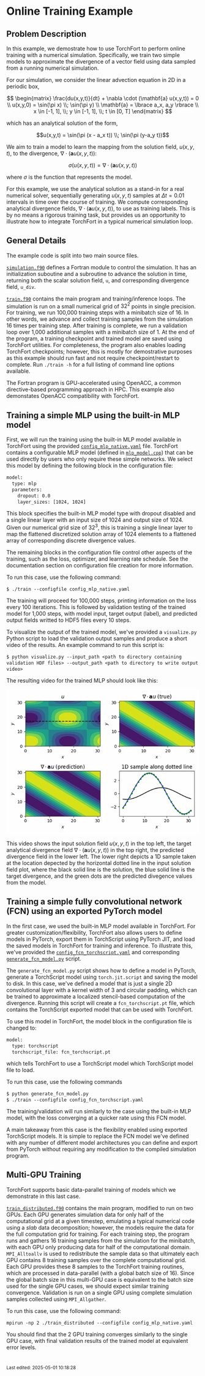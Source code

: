 # Online Training Example

## Problem Description

In this example, we demostrate how to use TorchFort to perform online training with a numerical simulation. Specifically,
we train two simple models to approximate the divergence of a vector field using data sampled from a running
numerical simulation.

For our simulation, we consider the linear advection equation in 2D in a periodic box,

$$
\begin{matrix}
\frac{du(x,y,t)}{dt} + \nabla \cdot (\mathbf{a} u(x,y,t)) = 0 \\
u(x,y,0) = \sin(\pi x) \\; \sin(\pi y) \\
\mathbf{a} = \lbrace a_x, a_y \rbrace \\
x \in [-1, 1], \\; y \in [-1, 1], \\; t \in [0, T]
\end{matrix}
$$

which has an analytical solution of the form,

$$u(x,y,t) = \sin(\pi (x - a_x t)) \\; \sin(\pi (y-a_y t))$$

We aim to train a model to learn the mapping from the solution field, $u(x,y,t)$, to the divergence, $\nabla \cdot (\mathbf{a} u(x,y,t))$:

$$\sigma(u(x,y,t)) = \nabla \cdot (\mathbf{a} u(x,y,t))$$

where $\sigma$ is the function that represents the model.

For this example, we use the analytical solution as a stand-in for a real numerical solver, sequentially generating $u(x,y,t)$ samples
at $\Delta t = 0.01$ intervals in time over the course of training. We compute corresponding analytical divergence fields, $\nabla \cdot (\mathbf{a} u(x,y,t))$,
to use as training labels. This is by no means a rigorous training task, but provides us an opportunity to illustrate how to integrate
TorchFort in a typical numerical simulation loop.

## General Details

The example code is split into two main source files.

[`simulation.f90`](simulation.f90) defines a Fortran module to control the simulation. It has an initialization suboutine and a subroutine to advance the solution in time,
returning both the scalar solution field, `u`, and corresponding divergence field, `u_div`.

[`train.f90`](train.f90) contains the main program and training/inference loops. The simulation is run on a small numerical grid of $32^2$ points in single precision.
For training, we run 100,000 training steps with a minibatch size of 16. In other words, we advance and collect training samples from the simulation 16 times per training step.
After training is complete, we run a validation loop over 1,000 additional samples with a minibatch size of 1. At the end of the program, a training checkpoint and trained
model are saved using TorchFort utilities. For completeness, the program also enables loading TorchFort checkpoints; however, this is mostly for demostrative purposes as
this example should run fast and not require checkpoint/restart to complete. Run `./train -h` for a full listing of command line options available.

The Fortran program is GPU-accelerated using OpenACC, a common directive-based programming approach in HPC. This example also demonstates OpenACC
compatibility with TorchFort.

## Training a simple MLP using the built-in MLP model

First, we will run the training using the built-in MLP model available in TorchFort using the provided [`config_mlp_native.yaml`](config_mlp_native.yaml) file.
TorchFort contains a configurable MLP model (defined in [`mlp_model.cpp`](../../../src/csrc/models/mlp_model.cpp)) that can be used directly by users who
only require these simple networks. We select this model by defining the following block in the configuration file:

```
model:
  type: mlp
  parameters:
    dropout: 0.0
    layer_sizes: [1024, 1024]
```

This block specifies the built-in MLP model type with dropout disabled and a single linear layer with an input size of 1024 and output size of 1024. Given our
numerical grid size of $32^3$, this is training a single linear layer to map the flattened discretized solution array of 1024 elements to a flattened array
of corresponding discrete divergence values.

The remaining blocks in the configuration file control other aspects of the training, such as the loss, optimizer, and learning rate schedule. See
the documentation section on configuration file creation for more information.

To run this case, use the following command:

```
$ ./train --configfile config_mlp_native.yaml
```

The training will proceed for 100,000 steps, printing information on the loss every 100 iterations. This is followed by validation testing of the trained
model for 1,000 steps, with model input, target output (label), and predicted output fields writted to HDF5 files every 10 steps.

To visualize the output of the trained model, we've provided a `visualize.py` Python script to load the validation output samples and produce
a short video of the results. An example command to run this script is:

```
$ python visualize.py --input_path <path to directory containing validation HDF files> --output_path <path to directory to write output video>
```

The resulting video for the trained MLP should look like this:

![Simulation Visualization Example](media/validation_results.gif)

This video shows the input solution field $u(x,y,t)$ in the top left, the target analytical divergence field $\nabla \cdot (\mathbf{a} u(x,y,t))$ in the top
right, the predicted divergence field in the lower left. The lower right depicts a 1D sample taken at the location depected by the horizontal dotted line
in the input solution field plot, where the black solid line is the solution, the blue solid line is the target divergence, and the green dots are the
predicted divegence values from the model.

## Training a simple fully convolutional network (FCN) using an exported PyTorch model

In the first case, we used the built-in MLP model available in TorchFort. For greater customization/flexibility, TorchFort also allows users to define
models in PyTorch, export them in TorchScript using PyTorch JIT, and load the saved models in TorchFort for training and inference. To illustrate this,
we've provided the [`config_fcn_torchscript.yaml`](config_fcn_torchscript.yaml) and corresponding [`generate_fcn_model.py`](generate_fcn_model.py) script.

The `generate_fcn_model.py` script shows how to define a model in PyTorch, generate a TorchScript model using `torch.jit.script` and saving the model to
disk. In this case, we've defined a model that is just a single 2D convolutional layer with a kernel width of 3 and circular padding, which can be trained to approximate a localized stencil-based computation of the divergence. Running this script will create a `fcn_torchscript.pt` file, which contains the
TorchScript exported model that can be used with TorchFort.

To use this model in TorchFort, the model block in the configuration file is changed to:

```
model:
  type: torchscript
  torchscript_file: fcn_torchscript.pt
```

which tells TorchFort to use a TorchScript model which TorchScript model file to load.

To run this case, use the following commands

```
$ python generate_fcn_model.py
$ ./train --configfile config_fcn_torchscript.yaml
```

The training/validation will run similarly to the case using the built-in MLP model, with the loss converging at a quicker rate using this FCN model.

A main takeaway from this case is the flexibility enabled using exported TorchScript models. It is simple to replace the FCN model we've defined with
any number of different model architectures you can define and export from PyTorch without requiring any modification to the compiled simulation program.

## Multi-GPU Training

TorchFort supports basic data-parallel training of models which we demonstrate in this last case.

[`train_distributed.f90`](train_distributed.f90) contains the main program, modified to run on two GPUs. Each GPU generates simulation data for only half of the computational grid at
a given timestep, emulating a typical numerical code using a _slab_ data decomposition; however, the models require the data for the full computation grid for training.
For each training step, the program runs and gathers 16 training samples from the simulation for the minibatch, with each GPU only producing data
for half of the computational domain. `MPI_Alltoallv` is used to redistribute the sample data so that ultimately each GPU contains 8 training samples over the complete
computational grid. Each GPU provides these 8 samples to the TorchFort training routines, which are processed in data-parallel (with a global batch size
of 16). Since the global batch size in this multi-GPU case is equivalent to the batch size used for the single GPU cases, we should expect similar training
convergence. Validation is run on a single GPU using complete simulation samples collected using `MPI_Allgather`.

To run this case, use the following command:

```
mpirun -np 2 ./train_distributed --configfile config_mlp_native.yaml
```

You should find that the 2 GPU training converges similarly to the single GPU case, with final validation results of the trained model at equivalent error
levels.

<br><sub>Last edited: 2025-05-01 10:18:28</sub>
